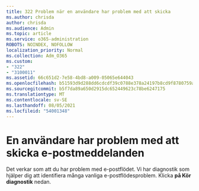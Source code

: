 ```yaml
---
title: 322 Problem när en användare har problem med att skicka
ms.author: chrisda
author: chrisda
ms.audience: Admin
ms.topic: article
ms.service: o365-administration
ROBOTS: NOINDEX, NOFOLLOW
localization_priority: Normal
ms.collection: Adm_O365
ms.custom:
- "322"
- "3100011"
ms.assetid: 66c651d2-7e58-4bd8-a009-05065e644043
ms.openlocfilehash: b51593d9d288dd6cdcdf39c0788e378a24197b8cd9f8780759af6d7462843a75
ms.sourcegitcommit: b5f7da89a650d2915dc652449623c78be6247175
ms.translationtype: MT
ms.contentlocale: sv-SE
ms.lasthandoff: 08/05/2021
ms.locfileid: "54001348"
---
```

# <a name="a-user-is-having-issues-sending-email-messages"></a>En användare har problem med att skicka e-postmeddelanden

Det verkar som att du har problem med e-postflödet. Vi har diagnostik som hjälper dig att identifiera många vanliga e-postflödesproblem. Klicka **på Kör diagnostik** nedan.
